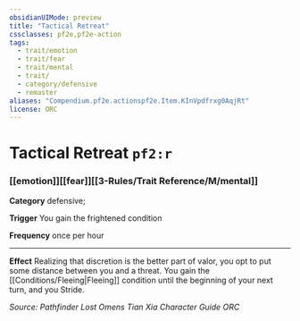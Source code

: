 ```yaml
---
obsidianUIMode: preview
title: "Tactical Retreat"
cssclasses: pf2e,pf2e-action
tags:
  - trait/emotion
  - trait/fear
  - trait/mental
  - trait/
  - category/defensive
  - remaster
aliases: "Compendium.pf2e.actionspf2e.Item.KInVpdfrxg0AqjRt"
license: ORC
---
```

# Tactical Retreat `pf2:r`

### [[emotion]][[fear]][[3-Rules/Trait Reference/M/mental]]

**Category** defensive; 




**Trigger** You gain the frightened condition

**Frequency** once per hour

* * *

**Effect** Realizing that discretion is the better part of valor, you opt to put some distance between you and a threat. You gain the [[Conditions/Fleeing|Fleeing]] condition until the beginning of your next turn, and you Stride.

*Source: Pathfinder Lost Omens Tian Xia Character Guide*
*ORC*